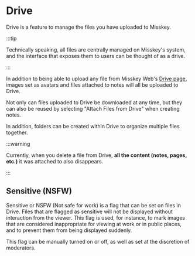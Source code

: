 # Drive

Drive is a feature to manage the files you have uploaded to Misskey.

:::tip

Technically speaking, all files are centrally managed on Misskey's system, and the interface that exposes them to users can be thought of as a drive.

:::

In addition to being able to upload any file from Misskey Web's [Drive page](x-mi-web://my/drive), images set as avatars and files attached to notes will all be uploaded to Drive.

Not only can files uploaded to Drive be downloaded at any time, but they can also be reused by selecting "Attach Files from Drive" when creating notes.

In addition, folders can be created within Drive to organize multiple files together.

:::warning

Currently, when you delete a file from Drive, **all the content (notes, pages, etc.)** it was attached to also disappears.

:::

## Sensitive (NSFW)

Sensitive or NSFW (Not safe for work) is a flag that can be set on files in Drive. Files that are flagged as sensitive will not be displayed without interaction from the viewer. This flag is used, for instance, to mark images that are considered inappropriate for viewing at work or in public places, and to prevent them from being displayed suddenly.

This flag can be manually turned on or off, as well as set at the discretion of moderators.
